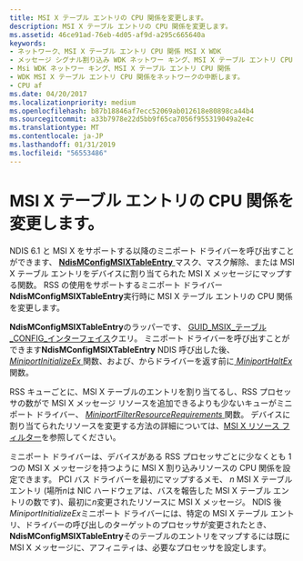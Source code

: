 ```yaml
---
title: MSI X テーブル エントリの CPU 関係を変更します。
description: MSI X テーブル エントリの CPU 関係を変更します。
ms.assetid: 46ce91ad-76eb-4d05-af9d-a295c665640a
keywords:
- ネットワーク、MSI X テーブル エントリ CPU 関係 MSI X WDK
- メッセージ シグナル割り込み WDK ネットワー キング、MSI X テーブル エントリ CPU 関係
- Msi WDK ネットワー キング、MSI X テーブル エントリ CPU 関係
- WDK MSI X テーブル エントリ CPU 関係をネットワークの中断します。
- CPU af
ms.date: 04/20/2017
ms.localizationpriority: medium
ms.openlocfilehash: b87b18846af7ecc52069ab012618e80898ca44b4
ms.sourcegitcommit: a33b7978e22d5bb9f65ca7056f955319049a2e4c
ms.translationtype: MT
ms.contentlocale: ja-JP
ms.lasthandoff: 01/31/2019
ms.locfileid: "56553486"
---
```

# <a name="changing-the-cpu-affinity-of-msi-x-table-entries"></a>MSI X テーブル エントリの CPU 関係を変更します。





NDIS 6.1 と MSI X をサポートする以降のミニポート ドライバーを呼び出すことができます、 [ **NdisMConfigMSIXTableEntry** ](https://msdn.microsoft.com/library/windows/hardware/ff563566)マスク、マスク解除、または MSI X テーブル エントリをデバイスに割り当てられた MSI X メッセージにマップする関数。 RSS の使用をサポートするミニポート ドライバー **NdisMConfigMSIXTableEntry**実行時に MSI X テーブル エントリの CPU 関係を変更します。

**NdisMConfigMSIXTableEntry**のラッパーです、 [GUID\_MSIX\_テーブル\_CONFIG\_インターフェイス](https://msdn.microsoft.com/library/windows/hardware/ff546563)クエリ。 ミニポート ドライバーを呼び出すことができます**NdisMConfigMSIXTableEntry** NDIS 呼び出した後、 [ *MiniportInitializeEx* ](https://msdn.microsoft.com/library/windows/hardware/ff559389)関数、および、からドライバーを返す前に[ *MiniportHaltEx* ](https://msdn.microsoft.com/library/windows/hardware/ff559388)関数。

RSS キューごとに、MSI X テーブルのエントリを割り当てるし、RSS プロセッサの数がで MSI X メッセージ リソースを追加できるよりも少ないキューがミニポート ドライバー、 [ *MiniportFilterResourceRequirements* ](https://msdn.microsoft.com/library/windows/hardware/ff559384)関数。 デバイスに割り当てられたリソースを変更する方法の詳細については、[MSI X リソース フィルター](msi-x-resource-filtering.md)を参照してください。

ミニポート ドライバーは、デバイスがある RSS プロセッサごとに少なくとも 1 つの MSI X メッセージを持つように MSI X 割り込みリソースの CPU 関係を設定できます。 PCI バス ドライバーを最初にマップするメモ、 *n* MSI X テーブル エントリ (場所*n*は NIC ハードウェアは、バスを報告した MSI X テーブル エントリの数です)、最初に*n*変更されたリソースに MSI X メッセージ。 NDIS 後*MiniportInitializeEx*ミニポート ドライバーには、特定の MSI X テーブル エントリ、ドライバーの呼び出しのターゲットのプロセッサが変更されたとき、 **NdisMConfigMSIXTableEntry**そのテーブルのエントリをマップするには既に MSI X メッセージに、アフィニティは、必要なプロセッサを設定します。

 

 





